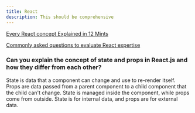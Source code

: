 ```yaml
---
title: React
description: This should be comprehensive
---
```



[Every React concept Explained in 12 Mints](https://www.youtube.com/watch?v=wIyHSOugGGw)


[Commonly asked questions to evaluate React expertise](https://iq.js.org/react)

### Can you explain the concept of state and props in React.js and how they differ from each other?

State is data that a component can change and use to re-render itself. Props are data passed from a parent component to a child component that the child can't change. State is managed inside the component, while props come from outside. State is for internal data, and props are for external data.